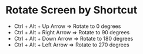# Rotate Screen by Shortcut

- Ctrl + Alt + Up Arrow     => Rotate to 0 degrees
- Ctrl + Alt + Right Arrow  => Rotate to 90 degrees
- Ctrl + Alt + Down Arrow   => Rotate to 180 degrees
- Ctrl + Alt + Left Arrow   => Rotate to 270 degrees
